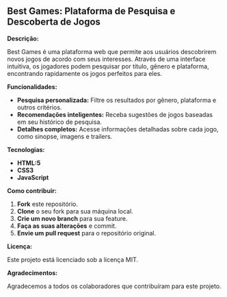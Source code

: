 ## Best Games: Plataforma de Pesquisa e Descoberta de Jogos

**Descrição:**

Best Games é uma plataforma web que permite aos usuários descobrirem novos jogos de acordo com seus interesses. Através de uma interface intuitiva, os jogadores podem pesquisar por título, gênero e plataforma, encontrando rapidamente os jogos perfeitos para eles.

**Funcionalidades:**

* **Pesquisa personalizada:** Filtre os resultados por gênero, plataforma e outros critérios.
* **Recomendações inteligentes:** Receba sugestões de jogos baseadas em seu histórico de pesquisa.
* **Detalhes completos:** Acesse informações detalhadas sobre cada jogo, como sinopse, imagens e trailers.

**Tecnologias:**

* **HTML:5**
* **CSS3**
* **JavaScript**

**Como contribuir:**

1. **Fork** este repositório.
2. **Clone** o seu fork para sua máquina local.
3. **Crie um novo branch** para sua feature.
4. **Faça as suas alterações** e commit.
5. **Envie um pull request** para o repositório original.

**Licença:**

Este projeto está licenciado sob a licença MIT.

**Agradecimentos:**

Agradecemos a todos os colaboradores que contribuíram para este projeto.
